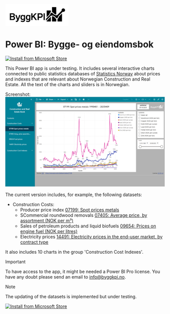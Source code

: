 <img src="Documents/Logo Black.jpg" alt="ByggKPI Logo" style="width: 200px" />  

# Power BI: Bygge- og eiendomsbok

[![Install from Microsoft Store][badge]][store]

[badge]: https://img.shields.io/badge/Install_from-Microsoft_Store-blue?style=for-the-badge&logot&logoColor=white
[store]: https://marketplace.microsoft.com/en-us/product/power-bi/byggkpi1713816406537.bygg_og_eiemdombok

This Power BI app is under testing. It includes several interactive charts connected to public statistics databases of [Statistics Norway](https://www.ssb.no) about prices and indexes that are relevant about Norwegian Construction and Real Estate. All the text of the charts and sliders is in Norwegian.

Screenshot:
<img src="Documents/Construction_and_Real_Estate_Book.png" alt="Bygge- og eiendomsbok" style="width: 1000px" />

The current version includes, for example, the following datasets:

- Construction Costs:
    * Producer price index [07199: Spot prices metals](https://www.ssb.no/en/statbank/table/07199)
    * SCommercial roundwood removals [07405: Average price, by assortment (NOK per m³)](https://www.ssb.no/en/statbank/table/07405)
    * Sales of petroleum products and liquid biofuels [09654: Prices on engine fuel (NOK per litres)](https://www.ssb.no/en/statbank/table/09654)
    * Electricity prices [14491: Electricity prices in the end-user market, by contract type](https://www.ssb.no/en/statbank/table/09364)



It also includes 10 charts  in the group 'Construction Cost Indexes'.


> [!IMPORTANT]
> To have access to the app, it might be needed a Power BI Pro license.
> You have any doubt please send an email to [info@byggkpi.no](mailto:info@byggkpi.no?subject=[Power%20BI]%20Access%20Bygge-%20og%20eiendom%20app).


> [!NOTE]
> The updating of the datasets is implemented but under testing.

[![Install from Microsoft Store](https://img.shields.io/badge/Install_from-Microsoft_Store-blue?style=for-the-badge&logoColor=Store-blue)](https://marketplace.microsoft.com/en-us/product/power-bi/byggkpi1713816406537.bygg_og_eiemdombok)
